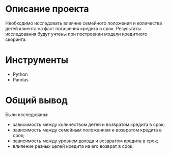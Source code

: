 # Описание проекта
Необходимо исследовать влияние семейного положения и количества детей клиента на факт погашения кредита в срок.
Результаты исследования будут учтены при построении модели кредитного скоринга.

#  Инструменты
* Python
* Pandas

# Общий вывод
Были исследованы:
* зависимость между количеством детей и возвратом кредита в срок;
* зависимость между семейным положением и возвратом кредита в срок;
* зависимость между уровнем дохода и возвратом кредита в срок;
* влияение разных целей кредита на его возврат в срок.
